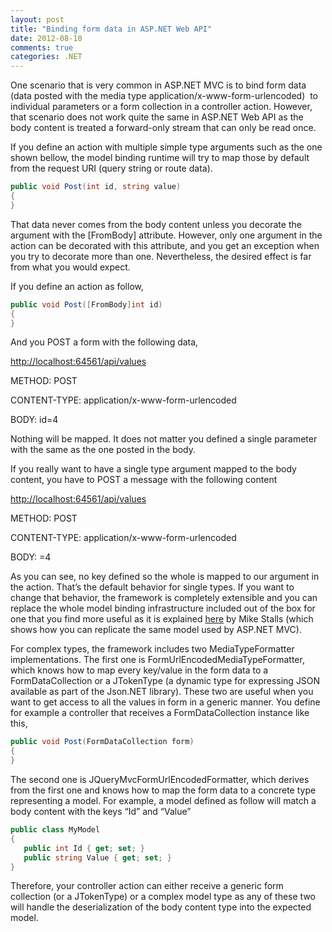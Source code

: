 ```yaml
---
layout: post
title: "Binding form data in ASP.NET Web API"
date: 2012-08-10
comments: true
categories: .NET
---
```


One scenario that is very common in ASP.NET MVC is to bind form data
(data posted with the media type application/x-www-form-urlencoded)  to
individual parameters or a form collection in a controller action.
However, that scenario does not work quite the same in ASP.NET Web API
as the body content is treated a forward-only stream that can only be
read once. 

If you define an action with multiple simple type arguments such as the
one shown bellow, the model binding runtime will try to map those by
default from the request URI (query string or route data). 

```csharp
public void Post(int id, string value)
{
}
```

That data never comes from the body content unless you decorate the
argument with the [FromBody] attribute. However, only one argument in
the action can be decorated with this attribute, and you get an
exception when you try to decorate more than one. Nevertheless, the
desired effect is far from what you would expect.

If you define an action as follow,

```csharp
public void Post([FromBody]int id)
{
}
```

And you POST a form with the following data,

<http://localhost:64561/api/values>

METHOD: POST

CONTENT-TYPE: application/x-www-form-urlencoded

BODY: id=4

Nothing will be mapped. It does not matter you defined a single
parameter with the same as the one posted in the body.

If you really want to have a single type argument mapped to the body
content, you have to POST a message with the following content

<http://localhost:64561/api/values>

METHOD: POST

CONTENT-TYPE: application/x-www-form-urlencoded

BODY: =4

As you can see, no key defined so the whole is mapped to our argument in
the action. That’s the default behavior for single types. If you want to
change that behavior, the framework is completely extensible and you can
replace the whole model binding infrastructure included out of the box
for one that you find more useful as it is explained
[here](http://blogs.msdn.com/b/jmstall/archive/2012/04/18/mvc-style-parameter-binding-for-webapi.aspx)
by Mike Stalls (which shows how you can replicate the same model used by
ASP.NET MVC).

For complex types, the framework includes two MediaTypeFormatter
implementations. The first one is FormUrlEncodedMediaTypeFormatter,
which knows how to map every key/value in the form data to a
FormDataCollection or a JTokenType (a dynamic type for expressing JSON
available as part of the Json.NET library). These two are useful when
you want to get access to all the values in form in a generic manner.
You define for example a controller that receives a FormDataCollection
instance like this,

```csharp
public void Post(FormDataCollection form)
{
}
```

The second one is JQueryMvcFormUrlEncodedFormatter, which derives from
the first one and knows how to map the form data to a concrete type
representing a model. For example, a model defined as follow will match
a body content with the keys “Id” and “Value”

```csharp
public class MyModel
{
   public int Id { get; set; }
   public string Value { get; set; }
}
```

Therefore, your controller action can either receive a generic form
collection (or a JTokenType) or a complex model type as any of these two
will handle the deserialization of the body content type into the
expected model.

